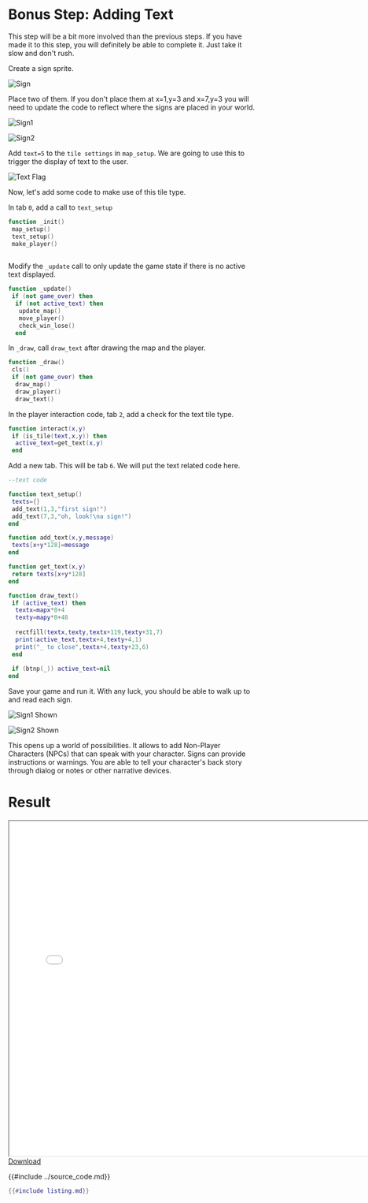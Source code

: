 # Bonus Step: Adding Text
This step will be a bit more involved than the previous steps. If you have
made it to this step, you will definitely be able to complete it. Just take
it slow and don't rush.

Create a sign sprite.

![Sign](./sign.png)

Place two of them. If you don't place them at x=1,y=3 and x=7,y=3 you will need to update the code to reflect where the signs are placed in your world.

![Sign1](./sign1.png)

![Sign2](./sign2.png)

Add `text=5` to the `tile settings` in `map_setup`.  We are going to use this
to trigger the display of text to the user.

![Text Flag](./text_flag.png)

Now, let's add some code to make use of this tile type.

In tab `0`, add a call to `text_setup`
```lua
function _init()
 map_setup()
 text_setup()
 make_player()
 
```

Modify the `_update` call to only update the game state if there is no active text displayed.
```lua
function _update()
 if (not game_over) then
  if (not active_text) then
   update_map()
   move_player()
   check_win_lose()
  end
```

In `_draw`, call `draw_text` after drawing the map and the player.
```lua
function _draw()
 cls()
 if (not game_over) then
  draw_map()
  draw_player()
  draw_text()
```

In the player interaction code, tab `2`, add a check for the text tile type.
```lua
function interact(x,y)
 if (is_tile(text,x,y)) then
  active_text=get_text(x,y)
 end

```

Add a new tab. This will be tab `6`. We will put the text related code here.
```lua
--text code

function text_setup()
 texts={}
 add_text(1,3,"first sign!")
 add_text(7,3,"oh, look!\na sign!")
end

function add_text(x,y,message)
 texts[x+y*128]=message
end

function get_text(x,y)
 return texts[x+y*128]
end

function draw_text()
 if (active_text) then
  textx=mapx*8+4
  texty=mapy*8+48
  
  rectfill(textx,texty,textx+119,texty+31,7)
  print(active_text,textx+4,texty+4,1)
  print("_ to close",textx+4,texty+23,6)
 end
 
 if (btnp(_)) active_text=nil
end
```

Save your game and run it. With any luck, you should be able to walk up to and read each sign.

![Sign1 Shown](./sign1_shown.png)

![Sign2 Shown](./sign2_shown.png)

This opens up a world of possibilities. It allows to add Non-Player Characters
(NPCs) that can speak with your character. Signs can provide instructions or
warnings. You are able to tell your character's back story through dialog or notes or other narrative devices.

# Result
<iframe width="750px" height="680px" src="./adventuregame_bonus_step_text.html"></iframe>
<a href="./adventuregame_bonus_step_text.p8.png" target="_blank">Download</a>

{{#include ../source_code.md}}
```lua
{{#include listing.md}}
```
